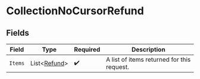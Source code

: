 # CollectionNoCursorRefund


## Fields

| Field                                             | Type                                              | Required                                          | Description                                       |
| ------------------------------------------------- | ------------------------------------------------- | ------------------------------------------------- | ------------------------------------------------- |
| `Items`                                           | List<[Refund](../../Models/Components/Refund.md)> | :heavy_check_mark:                                | A list of items returned for this request.        |